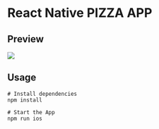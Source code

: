 # React Native PIZZA APP

## Preview
![](pizza-app.gif)

## Usage
```
# Install dependencies
npm install

# Start the App
npm run ios
```